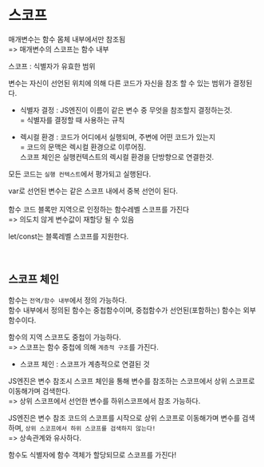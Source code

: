 # 스코프

매개변수는 함수 몸체 내부에서만 참조됨<br>
=> 매개변수의 스코프는 함수 내부

스코프 : 식별자가 유효한 범위

변수는 자신이 선언된 위치에 의해 다른 코드가 자신을 참조 할 수 있는 범위가 결정된다.

- 식별자 결정 : JS엔진이 이름이 같은 변수 중 무엇을 참조할지 결정하는것.<br>
  = 식별자를 결정할 때 사용하는 규칙

- 렉시컬 환경 : 코드가 어디에서 실행되며, 주변에 어떤 코드가 있는지<br>
  = 코드의 문맥은 렉시컬 환경으로 이루어짐.<br>
  스코프 체인은 실행컨텍스트의 렉시컬 환경을 단방향으로 연결한것.<br>

모든 코드는 `실행 컨텍스트`에서 평가되고 실행된다.

var로 선언된 변수는 같은 스코프 내에서 중복 선언이 된다.<br>  
함수 코드 블록만 지역으로 인정하는 함수레벨 스코프를 가진다<br>
=> 의도치 않게 변수값이 재할당 될 수 있음

let/const는 블록레벨 스코프를 지원한다.

<br>

## 스코프 체인

함수는 `전역/함수 내부`에서 정의 가능하다.<br>
함수 내부에서 정의된 함수는 중첩함수이며,
중첩함수가 선언된(포함하는) 함수는 외부함수이다.

함수의 지역 스코프도 중첩이 가능하다.<br>
=> 스코프는 함수 중첩에 의해 `계층적 구조`를 가진다.

- 스코프 체인 : 스코프가 계층적으로 연결된 것

JS엔진은 변수 참조시 스코프 체인을 통해 변수를 참조하는 스코프에서 상위 스코프로 이동해가며 검색한다.<br>
=> 상위 스코프에서 선언한 변수를 하위스코프에서 참조 가능하다.

JS엔진은 변수 참조 코드의 스코프를 시작으로 상위 스코프로 이동해가며 변수를 검색하며, `상위 스코프에서 하위 스코프를 검색하지 않는다!`<br>
=> 상속관계와 유사하다.

함수도 식별자에 함수 객체가 할당되므로 스코프를 가진다!
